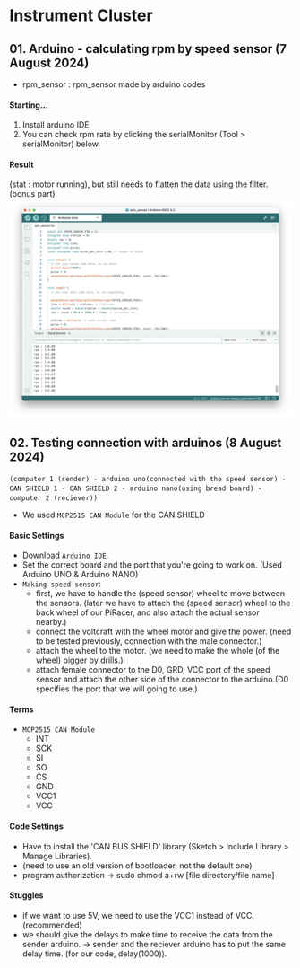 # Instrument Cluster
## 01. Arduino - calculating rpm by speed sensor (7 August 2024) 
- rpm_sensor
: rpm_sensor made by arduino codes

#### Starting...
1. Install arduino IDE
2. You can check rpm rate by clicking the serialMonitor (Tool > serialMonitor) below.

#### Result
(stat : motor running), but still needs to flatten the data using the filter. (bonus part)
![serialMonitor](README/result.png)

## 02. Testing connection with arduinos (8 August 2024) 
`(computer 1 (sender) - arduino uno(connected with the speed sensor) - CAN SHIELD 1 - CAN SHIELD 2 - arduino nano(using bread board) - computer 2 (reciever))`
- We used `MCP2515 CAN Module` for the CAN SHIELD 
                                  
#### Basic Settings
- Download `Arduino IDE`.
- Set the correct board and the port that you're going to work on. (Used Arduino UNO & Arduino NANO)
- `Making speed sensor`: 
  - first, we have to handle the (speed sensor) wheel to move between the sensors. (later we have to attach the (speed sensor) wheel to the back wheel of our PiRacer, and also attach the actual sensor nearby.)
  - connect the voltcraft with the wheel motor and give the power. (need to be tested previously, connection with the male connector.)
  - attach the wheel to the motor. (we need to make the whole (of the wheel) bigger by drills.)
  - attach female connector to the D0, GRD, VCC port of the speed sensor and attach the other side of the connector to the arduino.(D0 specifies the port that we will going to use.)
 
#### Terms
- `MCP2515 CAN Module`
  - INT
  - SCK
  - SI
  - SO
  - CS
  - GND
  - VCC1
  - VCC

#### Code Settings
- Have to install the 'CAN BUS SHIELD' library (Sketch > Include Library > Manage Libraries).
- (need to use an old version of bootloader, not the default one)
- program authorization -> sudo chmod a+rw [file directory/file name]

#### Stuggles
- if we want to use 5V, we need to use the VCC1 instead of VCC. (recommended)
- we should give the delays to make time to receive the data from the sender arduino. -> sender and the reciever arduino has to put the same delay time. (for our code, delay(1000)).

